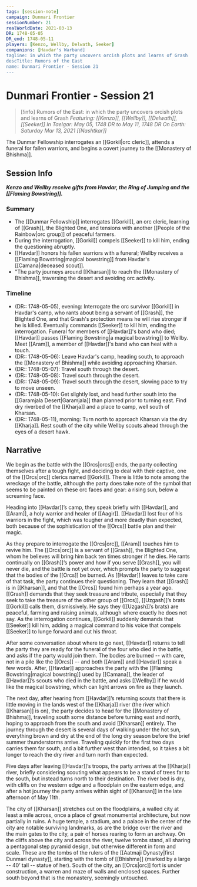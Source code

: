 ```yaml
---
tags: [session-note]
campaign: Dunmari Frontier
sessionNumber: 21
realWorldDate: 2021-03-13
DR: 1748-05-05
DR_end: 1748-05-11
players: [Kenzo, Wellby, Delwath, Seeker]
companions: [Havdar's Warband]
tagline: in which the party uncovers orcish plots and learns of Grash
descTitle: Rumors of the East
name: Dunmari Frontier - Session 21
---
```

# Dunmari Frontier - Session 21

>[!info] Rumors of the East: in which the party uncovers orcish plots and learns of Grash
> *Featuring: [[Kenzo]], [[Wellby]], [[Delwath]], [[Seeker]]*
> *In Taelgar: May 05, 1748 DR to May 11, 1748 DR*
> *On Earth: Saturday Mar 13, 2021*
> *[[Nashtkar]]*

The Dunmar Fellowship interrogates an [[Gorkil|orc cleric]], attends a funeral for fallen warriors, and begins a covert journey to the [[Monastery of Bhishma]].
## Session Info

***Kenzo and Wellby receive gifts from Havdar, the Ring of Jumping and the [[Flaming Bowstring]].*** 
### Summary
- The [[Dunmar Fellowship]] interrogates [[Gorkil]], an orc cleric, learning of [[Grash]], the Blighted One, and tensions with another [[People of the Rainbow|orc group]] of peaceful farmers.
- During the interrogation, [[Gorkil]] compels [[Seeker]] to kill him, ending the questioning abruptly.
- [[Havdar]] honors his fallen warriors with a funeral; Wellby receives a [[Flaming Bowstring|magical bowstring]] from Havdar's [[Camana|deceased scout]].
- "The party journeys around [[Kharsan]] to reach the [[Monastery of Bhishma]], traversing the desert and avoiding orc activity.

### Timeline
- (DR:: 1748-05-05), evening: Interrogate the orc survivor [[Gorkil]] in Havdar's camp, who rants about being a servant of [[Grash]], the Blighted One, and that Grash's protection means he will rise stronger if he is killed. Eventually commands [[Seeker]] to kill him, ending the interrogation. Funeral for members of [[Havdar]]'s band who died; [[Havdar]] passes [[Flaming Bowstring|a magical bowstring]] to Wellby. Meet [[Aram]], a member of [[Havdar]]'s band who can heal with a touch. 
- (DR:: 1748-05-06): Leave Havdar's camp, heading south, to approach the [[Monastery of Bhishma]] while avoiding approaching Kharsan.
- (DR:: 1748-05-07): Travel south through the desert.
- (DR:: 1748-05-08): Travel south through the desert.
- (DR:: 1748-05-09): Travel south through the desert, slowing pace to try to move unseen.
- (DR:: 1748-05-10): Get slightly lost, and head further south into the [[Garamjala Desert|Garamjala]] than planned prior to turning east. Find dry riverbed of the [[Kharja]] and a place to camp, well south of Kharsan.
- (DR:: 1748-05-11), morning: Turn north to approach Kharsan via the dry [[Kharja]]. Rest south of the city while Wellby scouts ahead through the eyes of a desert hawk. 


## Narrative
We begin as the battle with the [[Orcs|orcs]] ends, the party collecting themselves after a tough fight, and deciding to deal with their captive, one of the [[Orcs|orc]] clerics named [[Gorkil]]. There is little to note among the wreckage of the battle, although the party does take note of the symbol that seems to be painted on these orc faces and gear: a rising sun, below a screaming face. 

Heading into [[Havdar]]’s camp, they speak briefly with [[Havdar]], and [[Aram]], a holy warrior and healer of [[Aagir]]. [[Havdar]] lost four of his warriors in the fight, which was tougher and more deadly than expected, both because of the sophistication of the [[Orcs]] battle plan and their magic. 

As they prepare to interrogate the [[Orcs|orc]], [[Aram]] touches him to revive him. The [[Orcs|orc]] is a servant of [[Grash]], the Blighted One, whom he believes will bring him back ten times stronger if he dies. He rants continually on [[Grash]]’s power and how if you serve [[Grash]], you will never die, and the battle is not yet over, which prompts the party to suggest that the bodies of the [[Orcs]] be burned. As [[Havdar]] leaves to take care of that task, the party continues their questioning. They learn that [[Grash]] is in [[Kharsan]], and that the [[Orcs]] found him perhaps a year ago. [[Grash]] demands that they seek treasure and tribute, especially that they seek to take the treasure of the other group of [[Orcs]], [[Uzgash]]’s brats [[Gorkil]] calls them, dismissively. He says they ([[Uzgash]]’s brats) are peaceful, farming and raising animals, although where exactly he does not say. As the interrogation continues, [[Gorkil]] suddenly demands that [[Seeker]] kill him, adding a magical command to his voice that compels [[Seeker]] to lunge forward and cut his throat. 

After some conversation about where to go next, [[Havdar]] returns to tell the party they are ready for the funeral of the four who died in the battle, and asks if the party would join them. The bodies are burned -- with care, not in a pile like the [[Orcs]] -- and both [[Aram]] and [[Havdar]] speak a few words. After, [[Havdar]] approaches the party with the [[Flaming Bowstring|magical bowstring]] used by [[Camana]], the leader of [[Havdar]]’s scouts who died in the battle, and asks [[Wellby]] if he would like the magical bowstring, which can light arrows on fire as they launch. 

The next day, after hearing from [[Havdar]]’s returning scouts that there is little moving in the lands west of the [[Kharja]] river (the river which [[Kharsan]] is on), the party decides to head for the [[Monastery of Bhishma]], traveling south some distance before turning east and north, hoping to approach from the south and avoid [[Kharsan]] entirely. The journey through the desert is several days of walking under the hot sun, everything brown and dry at the end of the long dry season before the brief summer thunderstorms arrive. Traveling quickly for the first two days carries them far south, and a bit further west than intended, so it takes a bit longer to reach the dry river and turn north than expected.

Five days after leaving [[Havdar]]’s troops, the party arrives at the [[Kharja]] river, briefly considering scouting what appears to be a stand of trees far to the south, but instead turns north to their destination. The river bed is dry, with cliffs on the western edge and a floodplain on the eastern edge, and after a hot journey the party arrives within sight of [[Kharsan]] in the late afternoon of May 11th. 

The city of [[Kharsan]] stretches out on the floodplains, a walled city at least a mile across, once a place of great monumental architecture, but now partially in ruins. A huge temple, a stadium, and a palace in the center of the city are notable surviving landmarks, as are the bridge over the river and the main gates to the city, a pair of horses rearing to form an archway. On the cliffs above the city and across the river, twelve tombs stand, all sharing a pentagonal step pyramid design, but otherwise different in form and scale. These are the tombs of the rulers of the [[Aatmaji Dynasty|first Dunmari dynasty]], starting with the tomb of [[Bhishma]] (marked by a large -- 40’ tall -- statue of her). South of the city, an [[Orcs|orc]] fort is under construction, a warren and maze of walls and enclosed spaces. Further south beyond that is the monastery, seemingly untouched. 

